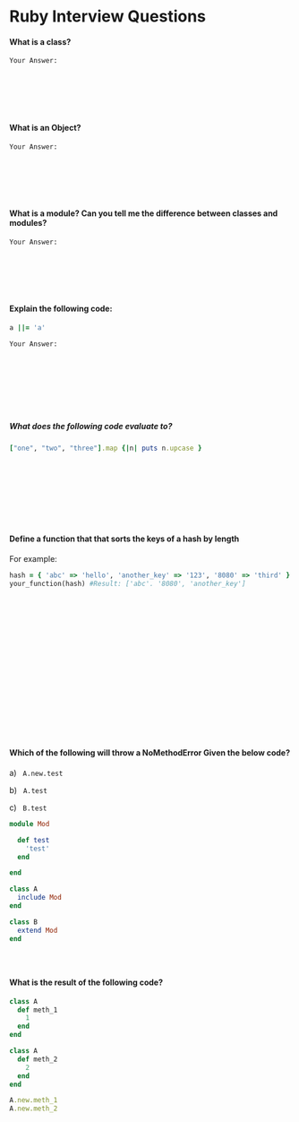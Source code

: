 # Ruby Interview Questions
#### What is a class?
``` 
Your Answer:







```

#### What is an Object?
``` 
Your Answer:







```  
#### What is a module? Can you tell me the difference between classes and modules?
``` 
Your Answer:







```
#### Explain the following code:
```ruby
a ||= 'a'   
```
``` 
Your Answer:









```
##### What does the following code evaluate to?
```ruby
["one", "two", "three"].map {|n| puts n.upcase }
```
``` Your Answer:









```

#### Define a function that that sorts the keys of a hash by length
For example:
```ruby
hash = { 'abc' => 'hello', 'another_key' => '123', '8080' => 'third' }
your_function(hash) #Result: ['abc'. '8080', 'another_key']
```
``` Your Answer:



















```
#### Which of the following will throw a NoMethodError Given the below code?
a) ` A.new.test`

b) ` A.test`

c) ` B.test`

```ruby
module Mod

  def test
    'test'
  end

end

class A
  include Mod
end

class B
  extend Mod
end

```
``` Your Answer:



```

#### What is the result of the following code?
```ruby
class A
  def meth_1
    1
  end
end

class A
  def meth_2
    2
  end
end

A.new.meth_1
A.new.meth_2
```
``` Your Answer:




```

